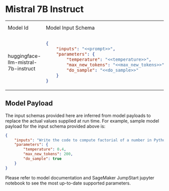 # Mistral 7B Instruct

<table>

<tr>
<td> Model Id </td> <td> Model Input Schema </td> <td> Model Output JSONPath </td>
</tr>

<tr>
<td> huggingface-llm-mistral-7b-instruct </td>
<td>

```json
{
    "inputs": "<<prompt>>",
    "parameters": {
        "temperature": "<<temperature>>",
        "max_new_tokens": "<<max_new_tokens>>",
        "do_sample": "<<do_sample>>"
    }
}
```

</td>
<td>

```json
$[0].generated_text
```

</td>
</tr>

</table>


## Model Payload

The input schemas provided here are inferred from model payloads to replace the actual values supplied at run time. For example, sample model payload for the input schema provided above is:

```json
{
    "inputs": "Write the code to compute factorial of a number in Python.",
    "parameters": {
        "temperature": 0.4,
        "max_new_tokens": 200,
        "do_sample": true
    }
}
```

Please refer to model documentation and SageMaker JumpStart jupyter notebook to see the most up-to-date supported parameters.
